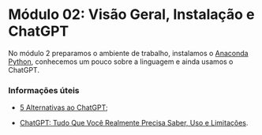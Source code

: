 # Módulo 02: Visão Geral, Instalação e ChatGPT

No módulo 2 preparamos o ambiente de trabalho, instalamos o [Anaconda Python](https://repo.anaconda.com/archive/Anaconda3-2022.10-Windows-x86_64.exe), conhecemos um pouco sobre a linguagem e ainda usamos o ChatGPT.


### Informações úteis

- [5 Alternativas ao ChatGPT](https://www.cienciaedados.com/5-alternativas-ao-chatgpt/);

- [ChatGPT: Tudo Que Você Realmente Precisa Saber, Uso e Limitações](https://www.cienciaedados.com/chatgpt-tudo-que-voce-realmente-precisa-saber-uso-e-limitacoes/).